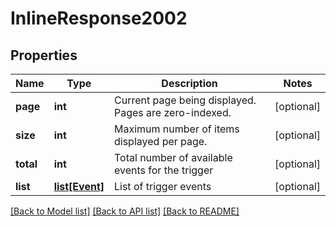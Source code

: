 # InlineResponse2002

## Properties
Name | Type | Description | Notes
------------ | ------------- | ------------- | -------------
**page** | **int** | Current page being displayed. Pages are zero-indexed. | [optional] 
**size** | **int** | Maximum number of items displayed per page. | [optional] 
**total** | **int** | Total number of available events for the trigger | [optional] 
**list** | [**list[Event]**](Event.md) | List of trigger events | [optional] 

[[Back to Model list]](../README.md#documentation-for-models) [[Back to API list]](../README.md#documentation-for-api-endpoints) [[Back to README]](../README.md)


